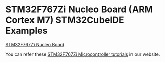 # STM32F767Zi Nucleo Board (ARM Cortex M7) STM32CubeIDE Examples

[STM32F767Zi Nucleo Board](https://chiptronicx.com/product/stm32f767zi-microcontroller-nucleo-144-development-board/)

You can refer these [STM32F767Zi Microcontroller tutorials](https://embetronicx.com/tag/cortex-m7/) in our website.